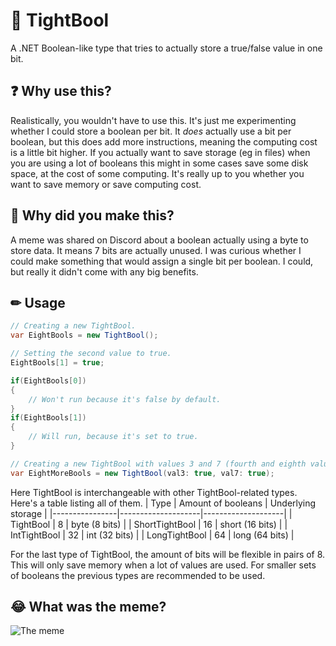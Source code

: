 # 🚀 TightBool
A .NET Boolean-like type that tries to actually store a true/false value in one bit.

## ❓ Why use this?
Realistically, you wouldn't have to use this. It's just me experimenting whether I could store a boolean per bit. It _does_ actually use a bit per boolean, but this does add more instructions, meaning the computing cost is a little bit higher. If you actually want to save storage (eg in files) when you are using a lot of booleans this might in some cases save some disk space, at the cost of some computing. It's really up to you whether you want to save memory or save computing cost.

## 🤔 Why did you make this?
A meme was shared on Discord about a boolean actually using a byte to store data. It means 7 bits are actually unused. I was curious whether I could make something that would assign a single bit per boolean. I could, but really it didn't come with any big benefits.

## ✏ Usage
```cs
// Creating a new TightBool.
var EightBools = new TightBool();

// Setting the second value to true.
EightBools[1] = true;

if(EightBools[0])
{
	// Won't run because it's false by default.
}
if(EightBools[1])
{
	// Will run, because it's set to true.
}

// Creating a new TightBool with values 3 and 7 (fourth and eighth values) to be true.
var EightMoreBools = new TightBool(val3: true, val7: true);
```

Here TightBool is interchangeable with other TightBool-related types. Here's a table listing all of them.
| Type           | Amount of booleans | Underlying storage |
|----------------|--------------------|--------------------|
| TightBool      | 8                  | byte (8 bits)      |
| ShortTightBool | 16                 | short (16 bits)    |
| IntTightBool   | 32                 | int (32 bits)      |
| LongTightBool  | 64                 | long (64 bits)     |

For the last type of TightBool, the amount of bits will be flexible in pairs of 8. This will only save memory when a lot of values are used. For smaller sets of booleans the previous types are recommended to be used.

## 😂 What was the meme?
![The meme](https://i.redd.it/8ceh0d66fdz51.jpg)
